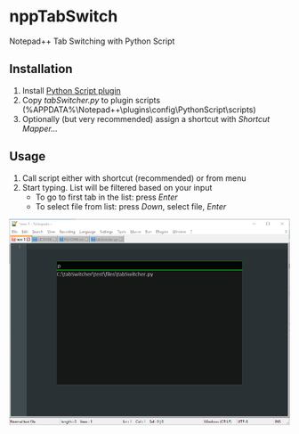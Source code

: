 # nppTabSwitch
Notepad++ Tab Switching with Python Script

## Installation
1. Install [Python Script plugin](https://github.com/bruderstein/PythonScript)
1. Copy *tabSwitcher.py* to plugin scripts (%APPDATA%\Notepad++\plugins\config\PythonScript\scripts)
1. Optionally (but very recommended) assign a shortcut with *Shortcut Mapper...*

## Usage
1. Call script either with shortcut (recommended) or from menu
1. Start typing. List will be filtered based on your input
    * To go to first tab in the list: press *Enter*
    * To select file from list: press *Down*, select file, *Enter*

![snapshot](images/nppSwitch-03.png)
